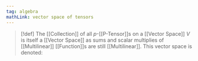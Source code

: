 ```yaml
---
tag: algebra
mathLink: vector space of tensors
---
```

>[!def]
>The [[Collection]] of all $p$-[[P-Tensor]]s on a [[Vector Space]] $V$ is itself a [[Vector Space]] as sums and scalar multiplies of [[Multilinear]] [[Function]]s are still [[Multilinear]]. This vector space is denoted: $$$$

